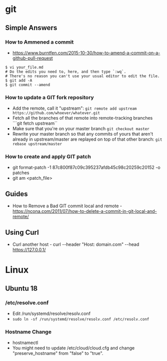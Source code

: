 # git
## Simple Answers
### How to Ammened a commit
* https://www.burntfen.com/2015-10-30/how-to-amend-a-commit-on-a-github-pull-request
```
$ vi your_file.md  
# Do the edits you need to, here, and then type `:wq`.  
# There's no reason you can't use your usual editor to edit the file.  
$ git add -A  
$ git commit --amend  
```
### How to update a GIT fork repository
* Add the remote, call it "upstream": 
```git remote add upstream https://github.com/whoever/whatever.git```
*  Fetch all the branches of that remote into remote-tracking branches
```git fetch upstream``
* Make sure that you're on your master branch 
```git checkout master```
* Rewrite your master branch so that any commits of yours that aren't already in upstream/master are replayed on top of that other branch:
```git rebase upstream/master```

### How to create and apply GIT patch
* git format-patch -1 87c800f87c09c395237afdb45c98c20259c20152 -o patches
* git am <patch_file>

## Guides
* How to Remove a Bad GIT commit local and remote - https://ncona.com/2011/07/how-to-delete-a-commit-in-git-local-and-remote/

## Using Curl
* Curl another host - curl --header "Host: domain.com" --head https://127.0.0.1/

# Linux
## Ubuntu 18
### /etc/resolve.conf
* Edit /run/systemd/resolve/resolv.conf
* ```sudo ln -sf /run/systemd/resolve/resolv.conf /etc/resolv.conf```
### Hostname Change
* hostnamectl
* You might need to update /etc/cloud/cloud.cfg and change "preserve_hostname" from "false" to "true".